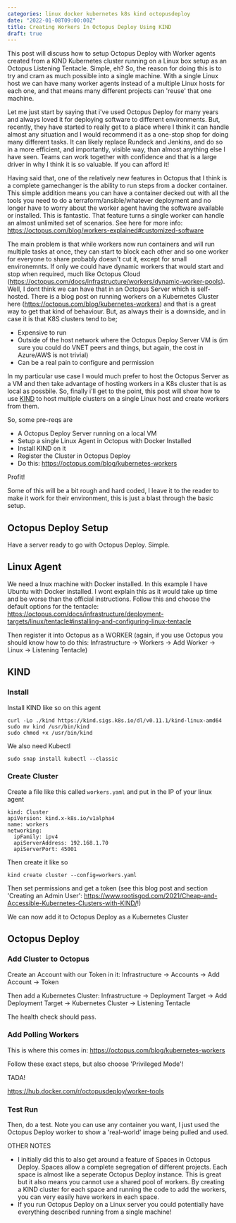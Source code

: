 ```yaml
---
categories: linux docker kubernetes k8s kind octopusdeploy
date: "2022-01-08T09:00:00Z"
title: Creating Workers In Octopus Deploy Using KIND
draft: true
---
```


This post will discuss how to setup Octopus Deploy with Worker agents created from a KIND Kubernetes cluster running on a Linux box setup as an Octopus Listening Tentacle. Simple, eh? So, the reason for doing this is to try and cram as much possible into a single machine. With a single Linux host we can have many worker agents instead of a multiple Linux hosts for each one, and that means many different projects can 'reuse' that one machine.

Let me just start by saying that i've used Octopus Deploy for many years and always loved it for deploying software to different environments. But, recently, they have started to really get to a place where I think it can handle almost any situation and I would recommend it as a one-stop shop for doing many different tasks. It can likely replace Rundeck and Jenkins, and do so in a more efficient, and importantly, visible way, than almost anything else I have seen. Teams can work together with confidence and that is a large driver in why I think it is so valuable. If you can afford it!

Having said that, one of the relatively new features in Octopus that I think is a complete gamechanger is the ability to run steps from a docker container. This simple addition means you can have a container decked out with all the tools you need to do a terraform/ansible/whatever deployment and no longer have to worry about the worker agent having the software available or installed. This is fantastic. That feature turns a single worker can handle an almost unlimited set of scenarios. See here for more info: https://octopus.com/blog/workers-explained#customized-software

The main problem is that while workers now run containers and will run multiple tasks at once, they can start to block each other and so one worker for everyone to share probably doesn't cut it, except for small environemnts. If only we could have dynamic workers that would start and stop when required, much like Octopus Cloud (https://octopus.com/docs/infrastructure/workers/dynamic-worker-pools). Well, I dont think we can have that in an Octopus Server which is self-hosted. There is a blog post on running workers on a Kubernetes Cluster here (https://octopus.com/blog/kubernetes-workers) and that is a great way to get that kind of behaviour. But, as always their is a downside, and in case it is that K8S clusters tend to be;
- Expensive to run
- Outside of the host network where the Octopus Deploy Server VM is (im sure you could do VNET peers and things, but again, the cost in Azure/AWS is not trivial)
- Can be a real pain to configure and permission

In my particular use case I would much prefer to host the Octopus Server as a VM and then take advantage of hosting workers in a K8s cluster that is as local as possbile. So, finally i'll get to the point, this post will show how to use [KIND](https://www.rootisgod.com/2021/Cheap-and-Accessible-Kubernetes-Clusters-with-KIND/) to host multiple clusters on a single Linux host and create workers from them.

So, some pre-reqs are
- A Octopus Deploy Server running on a local VM
- Setup a single Linux Agent in Octopus with Docker Installed
- Install KIND on it
- Register the Cluster in Octopus Deploy
- Do this: https://octopus.com/blog/kubernetes-workers

Profit!

Some of this will be a bit rough and hard coded, I leave it to the reader to make it work for their environment, this is just a blast through the basic setup.

## Octopus Deploy Setup

Have a server ready to go with Octopus Deploy. Simple.

## Linux Agent

We need a lnux machine with Docker installed. In this example I have Ubuntu with Docker installed. I wont explain this as it would take up time and be worse than the official instructions. Follow this and choose the default options for the tentacle: https://octopus.com/docs/infrastructure/deployment-targets/linux/tentacle#installing-and-configuring-linux-tentacle

Then register it into Octopus as a WORKER (again, if you use Octopus you should know how to do this: Infrastructure -> Workers -> Add Worker -> Linux -> Listening Tentacle)

## KIND

### Install

Install KIND like so on this agent

```
curl -Lo ./kind https://kind.sigs.k8s.io/dl/v0.11.1/kind-linux-amd64
sudo mv kind /usr/bin/kind
sudo chmod +x /usr/bin/kind
```

We also need Kubectl

```
sudo snap install kubectl --classic
```


### Create Cluster

Create a file like this called ```workers.yaml``` and put in the IP of your linux agent

```
kind: Cluster
apiVersion: kind.x-k8s.io/v1alpha4
name: workers
networking:
  ipFamily: ipv4
  apiServerAddress: 192.168.1.70
  apiServerPort: 45001
```

Then create it like so

```
kind create cluster --config=workers.yaml
```

Then set permissions and get a token (see this blog post and section 'Creating an Admin User': https://www.rootisgod.com/2021/Cheap-and-Accessible-Kubernetes-Clusters-with-KIND/!)

We can now add it to Octopus Deploy as a Kubernetes Cluster

## Octopus Deploy

### Add Cluster to Octopus

Create an Account with our Token in it: Infrastructure -> Accounts -> Add Account -> Token

Then add a Kubernetes Cluster: Infrastructure -> Deployment Target -> Add Deployment Target -> Kubernetes Cluster -> Listening Tentacle

The health check should pass.

### Add Polling Workers

This is where this comes in: https://octopus.com/blog/kubernetes-workers

Follow these exact steps, but also choose 'Privileged Mode'!

TADA!

https://hub.docker.com/r/octopusdeploy/worker-tools

### Test Run

Then, do a test. Note you can use any container you want, I just used the Octopus Deploy worker to show a 'real-world' image being pulled and used.




OTHER NOTES
- I initially did this to also get around a feature of Spaces in Octopus Deploy. Spaces allow a complete segregation of different projects. Each space is almost like a seperate Octopus Deploy instance. This is great but it also means you cannot use a shared pool of workers. By creating a KIND cluster for each space and running the code to add the workers, you can very easily have workers in each space.
- If you run Octopus Deploy on a Linux server you could potentially have everything described running from a single machine!